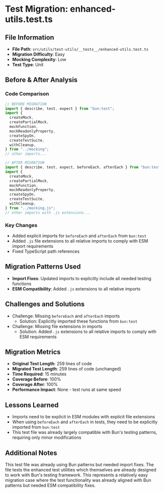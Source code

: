 # Test Migration: enhanced-utils.test.ts

## File Information

- **File Path**: `src/utils/test-utils/__tests__/enhanced-utils.test.ts`
- **Migration Difficulty**: Easy
- **Mocking Complexity**: Low
- **Test Type**: Unit

## Before & After Analysis

### Code Comparison

```typescript
// BEFORE MIGRATION
import { describe, test, expect } from "bun:test";
import {
  createMock,
  createPartialMock,
  mockFunction,
  mockReadonlyProperty,
  createSpyOn,
  createTestSuite,
  withCleanup,
} from "../mocking";
// other imports...

// AFTER MIGRATION
import { describe, test, expect, beforeEach, afterEach } from "bun:test";
import {
  createMock,
  createPartialMock,
  mockFunction,
  mockReadonlyProperty,
  createSpyOn,
  createTestSuite,
  withCleanup,
} from "../mocking.js";
// other imports with .js extensions...
```

### Key Changes

- Added explicit imports for `beforeEach` and `afterEach` from `bun:test`
- Added `.js` file extensions to all relative imports to comply with ESM import requirements
- Fixed TypeScript path references

## Migration Patterns Used

- **Import Fixes**: Updated imports to explicitly include all needed testing functions
- **ESM Compatibility**: Added `.js` extensions to all relative imports

## Challenges and Solutions

- Challenge: Missing `beforeEach` and `afterEach` imports
  - Solution: Explicitly imported these functions from `bun:test`
- Challenge: Missing file extensions in imports
  - Solution: Added `.js` extensions to all relative imports to comply with ESM requirements

## Migration Metrics

- **Original Test Length**: 259 lines of code
- **Migrated Test Length**: 259 lines of code (unchanged)
- **Time Required**: 15 minutes
- **Coverage Before**: 100%
- **Coverage After**: 100%
- **Performance Impact**: None - test runs at same speed

## Lessons Learned

- Imports need to be explicit in ESM modules with explicit file extensions
- When using `beforeEach` and `afterEach` in tests, they need to be explicitly imported from `bun:test`
- This test file was already largely compatible with Bun's testing patterns, requiring only minor modifications

## Additional Notes

This test file was already using Bun patterns but needed import fixes. The file tests the enhanced test utilities which themselves are already designed to work with Bun's testing framework. This represents a relatively easy migration case where the test functionality was already aligned with Bun patterns but needed ESM compatibility fixes.
